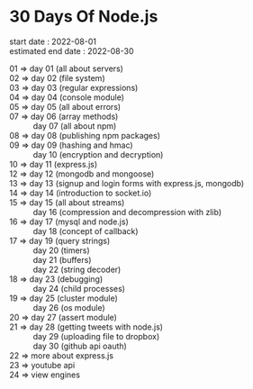 # 30 Days Of Node.js

start date : 2022-08-01  
estimated end date : 2022-08-30

01 => day 01 (all about servers)  
02 => day 02 (file system)  
03 => day 03 (regular expressions)  
04 => day 04 (console module)  
05 => day 05 (all about errors)  
07 => day 06 (array methods)  
&emsp;&emsp;&emsp;day 07 (all about npm)  
08 => day 08 (publishing npm packages)  
09 => day 09 (hashing and hmac)  
&emsp;&emsp;&emsp;day 10 (encryption and decryption)  
10 => day 11 (express.js)  
12 => day 12 (mongodb and mongoose)  
13 => day 13 (signup and login forms with express.js, mongodb)  
14 => day 14 (introduction to socket.io)  
15 => day 15 (all about streams)  
&emsp;&emsp;&emsp;day 16 (compression and decompression with zlib)  
16 => day 17 (mysql and node.js)  
&emsp;&emsp;&emsp;day 18 (concept of callback)  
17 => day 19 (query strings)  
&emsp;&emsp;&emsp;day 20 (timers)  
&emsp;&emsp;&emsp;day 21 (buffers)  
&emsp;&emsp;&emsp;day 22 (string decoder)  
18 => day 23 (debugging)  
&emsp;&emsp;&emsp;day 24 (child processes)  
19 => day 25 (cluster module)  
&emsp;&emsp;&emsp;day 26 (os module)  
20 => day 27 (assert module)  
21 => day 28 (getting tweets with node.js)  
&emsp;&emsp;&emsp;day 29 (uploading file to dropbox)  
&emsp;&emsp;&emsp;day 30 (github api oauth)  
22 => more about express.js  
23 => youtube api  
24 => view engines  